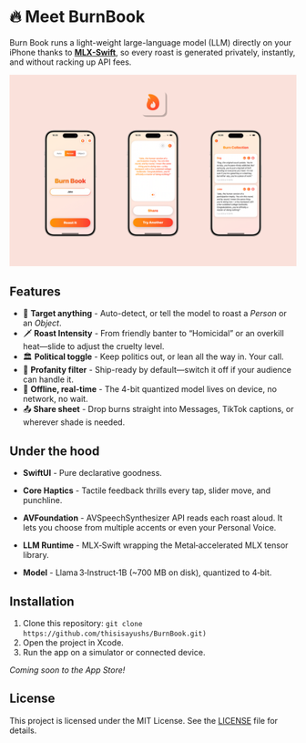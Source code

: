 # 🔥 Meet BurnBook

Burn Book runs a light-weight large-language model (LLM) directly on your iPhone thanks to **[MLX-Swift](https://github.com/ml-explore/mlx-swift)**, so every roast is generated privately, instantly, and without racking up API fees.

![App Screenshot](Screenshots/Poster.png)

## Features

- 🎯 **Target anything** - Auto-detect, or tell the model to roast a *Person* or an *Object*.
- 🗡️ **Roast Intensity** - From friendly banter to “Homicidal” or an overkill heat—slide to adjust the cruelty level.
- 🏛️ **Political toggle** - Keep politics out, or lean all the way in. Your call. 
- 🫧 **Profanity filter** - Ship-ready by default—switch it off if your audience can handle it. 
- 📴 **Offline, real-time** - The 4-bit quantized model lives on device, no network, no wait.
- 📤 **Share sheet** - Drop burns straight into Messages, TikTok captions, or wherever shade is needed.

## Under the hood

- **SwiftUI** - Pure declarative goodness.

- **Core Haptics** - Tactile feedback thrills every tap, slider move, and punchline.

- **AVFoundation** - AVSpeechSynthesizer API reads each roast aloud. It lets you choose from multiple accents or even your Personal Voice.
 
- **LLM Runtime** - MLX‑Swift wrapping the Metal‑accelerated MLX tensor library.
 
- **Model** - Llama 3‑Instruct‑1B (~700 MB on disk), quantized to 4‑bit.

## Installation

1. Clone this repository: `git clone https://github.com/thisisayushs/BurnBook.git)`
2. Open the project in Xcode.
3. Run the app on a simulator or connected device.

*Coming soon to the App Store!*

## License

This project is licensed under the MIT License. See the [LICENSE](LICENSE) file for details.

